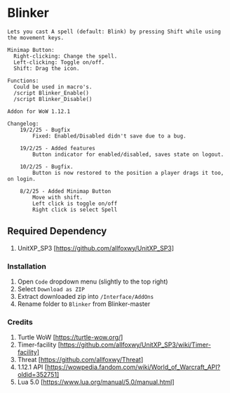 # Blinker 
```
Lets you cast A spell (default: Blink) by pressing Shift while using the movement keys.

Minimap Button:
  Right-clicking: Change the spell.
  Left-clicking: Toggle on/off.
  Shift: Drag the icon.

Functions:
  Could be used in macro's. 
  /script Blinker_Enable()
  /script Blinker_Disable()

Addon for WoW 1.12.1
```
```
Changelog:
    19/2/25 - Bugfix
        Fixed: Enabled/Disabled didn't save due to a bug.

    19/2/25 - Added features
        Button indicator for enabled/disabled, saves state on logout.

    10/2/25 - Bugfix.
        Button is now restored to the position a player drags it too, on login.

    8/2/25 - Added Minimap Button
        Move with shift.
        Left click is toggle on/off
        Right click is select Spell
```

## Required Dependency
1. UnitXP_SP3 [https://github.com/allfoxwy/UnitXP_SP3]

### Installation
1. Open `Code` dropdown menu (slightly to the top right)
2. Select `Download as ZIP`
3. Extract downloaded zip into `/Interface/AddOns`
4. Rename folder to `Blinker` from Blinker-master

### Credits
1. Turtle WoW [https://turtle-wow.org/]
2. Timer-facility [https://github.com/allfoxwy/UnitXP_SP3/wiki/Timer-facility]
3. Threat [https://github.com/allfoxwy/Threat]
4. 1.12.1 API [https://wowpedia.fandom.com/wiki/World_of_Warcraft_API?oldid=352751]
5. Lua 5.0 [https://www.lua.org/manual/5.0/manual.html]
